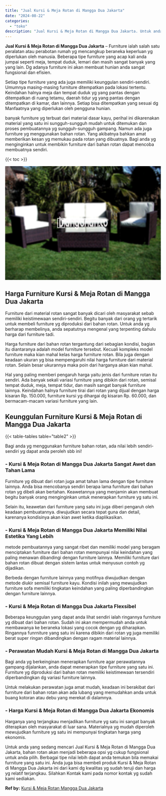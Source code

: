 ```yaml
---
title: "Jual Kursi & Meja Rotan di Mangga Dua Jakarta"
date: "2024-08-22"
categories: 
  - "toko"
description: "Jual Kursi & Meja Rotan di Mangga Dua Jakarta. Untuk anda yang sedang mencari Jual Kursi & Meja Rotan di Mangga Dua Jakarta, bahan rotan akan menjadi beberap..."
---
```


**Jual Kursi & Meja Rotan di Mangga Dua Jakarta** – Furniture ialah salah satu peralatan atau perabotan rumah yg mencangkup beraneka keperluan yg diperlukan oleh manusia. Beberapa tipe furniture yang acap kali anda jumpai seperti meja, tempat duduk, lemari dan masih sangat banyak yang yang lain. Dg adanya furniture ini akan membuat hunian anda sangat fungsional dan efisien.

Setiap tipe furniture yang ada juga memiliki keunggulan sendiri-sendiri. Umumnya masing-masing furniture ditempatkan pada lokasi tertentu. Keindahan halnya meja dan tempat duduk yg yang pantas dengan ditempatkan di ruang tetamu, daerah tidur yg yang pantas dengan ditempatkan di kamar, dan lainnya. Setiap bisa ditempatkan yang sesuai dg Manfaatnya yang diperlukan oleh pengguna hunian.

banyak furniture yg terbuat dari material dasar kayu, perihal ini dikarenakan material yang satu ini sungguh-sungguh mudah untuk ditemukan dan proses pembuatannya yg sungguh-sungguh gampang. Namun ada juga furniture yg menggunakan bahan rotan. Yang akibatnya bahkan amat memberikan kesan yg memukau pada rotan yang dibuatnya. Bagi anda yg menginginkan untuk membikin furniture dari bahan rotan dapat mencoba membuatnya sendiri.

{{< toc >}}

![Jual Kursi & Meja Rotan di Mangga Dua Jakarta](/images/kursi-meja-rotan-murah49.png)

## Harga Furniture Kursi & Meja Rotan di Mangga Dua Jakarta

Furniture dari material rotan sangat banyak dicari oleh masyarakat sebab memiliki keistimewaan sendiri-sendiri. Begitu banyak dari orang yg tertarik untuk membeli furniture yg diproduksi dari bahan rotan. Untuk anda yg berharap membelinya, anda sepatutnya mengenal yang terpenting dahulu harga dari furniture tadi.

Harga furniture dari bahan rotan tergantung dari sebagian kondisi, bagian itu diantaranya adalah model furniture tersebut. Kecuali kompleks model furniture maka kian mahal kelas harga furniture rotan. Bila juga dengan keadaan ukuran yg bisa mempengaruhi nilai harga furniture dari material rotan. Selain besar ukurannya maka poin dari harganya akan kian mahal.

Hal yang paling memberi pengaruh harga yaitu jenis dari furniture rotan itu sendiri. Ada banyak sekali variasi furniture yang dibikin dari rotan, semisal tempat duduk, meja, tempat tidur, dan masih sangat banyak furniture lainnya. Keindahan halnya furniture tirai dari rotan yang dijual dengan harga kisaran Rp. 150.000, furniture kursi yg dihargai dg kisaran Rp. 60.000, dan bermacam-macam variasi furniture yang lain.

## Keunggulan Furniture Kursi & Meja Rotan di Mangga Dua Jakarta

{{< table-tables table="table2" >}}

Bagi anda yg menggunakan furniture bahan rotan, ada nilai lebih sendiri-sendiri yg dapat anda peroleh sbb ini!

### \- Kursi & Meja Rotan di Mangga Dua Jakarta Sangat Awet dan Tahan Lama

Furniture yg dibuat dari rotan juga amat tahan lama dengan tipe furniture lainnya. Anda bisa mencobanya sendiri berapa lama furniture dari bahan rotan yg dibeli akan bertahan. Keawetannya yang menjamin akan membuat begitu banyak orang menginginkan untuk menerapkan furniture yg satu ini.

Selain itu, keawetan dari furniture yang satu ini juga diberi pengaruh oleh keadaan pembuatannya. diwujudkan secara tepat guna dan detail, karenanya kondisinya akan kian awet ketika diaplikasikan.

### \- Kursi & Meja Rotan di Mangga Dua Jakarta Memiliki Nilai Estetika Yang Lebih

metode pembuatannya yang sangat ribet dan memiliki model yang beragam menciptakan furniture dari bahan rotan mempunyai nilai keindahan yang paling menawan dibandingi dengan furniture lainnya. Memiliki furniture dari bahan rotan dibuat dengan sistem lantas untuk menyusun contoh yg dijadikan.

Berbeda dengan furniture lainnya yang motifnya diwujudkan dengan metode diukir semisal furniture kayu. Kondisi inilah yang mewujudkan furniture sofa memiliki tingkatan keindahan yang paling diperbandingkan dengan furniture lainnya.

### \- Kursi & Meja Rotan di Mangga Dua Jakarta Flexsibel

Beberapa keunggulan yang dapat anda lihat sendiri ialah ringannya furniture yg dibuat dari bahan rotan. Sudah ini akan mempermudah anda untuk membawanya ke beraneka lokasi yang cocok dengan yg diharapkan. Ringannya funrniture yang satu ini karena dibikin dari rotan yg juga memiliki berat super ringan dibandingkan dengan ragam material lainnya.

### \- Perawatan Mudah Kursi & Meja Rotan di Mangga Dua Jakarta

Bagi anda yg berkeinginan menerapkan furniture agar perawatannya gampang dijalankan, anda dapat menerapkan tipe furniture yang satu ini. Furniture yg diproduksi dari bahan rotan memiliki keistimewaan tersendiri diperbandingkan dg variasi furniture lainnya.

Untuk melakukan perawatan juga amat mudah, keadaan ini berakibat dari furniture dari bahan rotan akan ada lubang yang memudahkan anda untuk buang kotoran atau debu yang merekat di dalamnya.

### \- Harga Kursi & Meja Rotan di Mangga Dua Jakarta Ekonomis

Harganya yang terjangkau menjadikan furniture yg satu ini sangat banyak diterapkan oleh masyarakat di luar sana. Materialnya yg mudah diperoleh mewujudkan furniture yg satu ini mempunyai tingkatan harga yang ekonomis.

Untuk anda yang sedang mencari Jual Kursi & Meja Rotan di Mangga Dua Jakarta, bahan rotan akan menjadi beberapa opsi yg cukup fungsional untuk anda pilih. Berbagai tipe nilai lebih dapat anda temukan bila memakai furniture yang satu ini. Anda juga bisa membeli produk Kursi & Meja Rotan di Mangga Dua Jakarta ini dari kami dg kwalitas yg sudah teruji dan harga yg relatif terjangkau. Silahkan Kontak kami pada nomor kontak yg sudah kami sediakan.

**Ref by:** [Kursi & Meja Rotan Mangga Dua Jakarta](https://id.wikipedia.org/wiki/Kursi)
